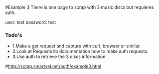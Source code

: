 #Example 3
There is one page to scrap with 3 music discs but requieres auth.

user: test
password: test

### Todo's
- 1.Make a get request and capture with curl, browser or similar.
- 2.Look at Requests lib documentation how to make auth requests.
- 3.Use auth to retrieve the 3 discs information.

#http://scrap.smartvel.net/auth/example3.html